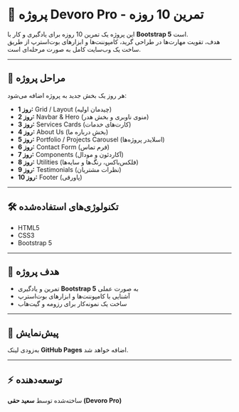 # 🚀 پروژه Devoro Pro - تمرین 10 روزه

این پروژه یک تمرین 10 روزه برای یادگیری و کار با **Bootstrap 5** است.  
هدف، تقویت مهارت‌ها در طراحی گرید، کامپوننت‌ها و ابزارهای بوت‌استرپ از طریق ساخت یک وب‌سایت کامل به صورت مرحله‌ای است.  

---

## 📅 مراحل پروژه
هر روز یک بخش جدید به پروژه اضافه می‌شود:

- **روز 1:** Grid / Layout (چیدمان اولیه)  
- **روز 2:** Navbar & Hero (منوی ناوبری و بخش هدر)  
- **روز 3:** Services Cards (کارت‌های خدمات)  
- **روز 4:** About Us (بخش درباره ما)  
- **روز 5:** Portfolio / Projects Carousel (اسلایدر پروژه‌ها)  
- **روز 6:** Contact Form (فرم تماس)  
- **روز 7:** Components (آکاردئون و مودال)  
- **روز 8:** Utilities (فلکس‌باکس، رنگ‌ها و سایه‌ها)  
- **روز 9:** Testimonials (نظرات مشتریان)  
- **روز 10:** Footer (پاورقی)  

---

## 🛠️ تکنولوژی‌های استفاده‌شده
- HTML5  
- CSS3  
- Bootstrap 5  

---

## 🎯 هدف پروژه
- تمرین و یادگیری **Bootstrap 5** به صورت عملی  
- آشنایی با کامپوننت‌ها و ابزارهای بوت‌استرپ  
- ساخت یک نمونه‌کار برای رزومه و گیت‌هاب  

---

## 📸 پیش‌نمایش
به‌زودی لینک **GitHub Pages** اضافه خواهد شد.  

---

## ⚡ توسعه‌دهنده
ساخته‌شده توسط **سعید حقی (Devoro Pro)**
